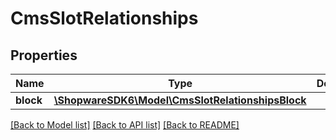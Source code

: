 # CmsSlotRelationships

## Properties
Name | Type | Description | Notes
------------ | ------------- | ------------- | -------------
**block** | [**\ShopwareSDK6\Model\CmsSlotRelationshipsBlock**](CmsSlotRelationshipsBlock.md) |  | [optional] 

[[Back to Model list]](../../README.md#documentation-for-models) [[Back to API list]](../../README.md#documentation-for-api-endpoints) [[Back to README]](../../README.md)

